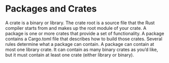 # Packages and Crates

 A crate is a binary or library. The crate root is a source file that the Rust compiler starts from and makes up the root module of your crate. A package is one or more crates that provide a set of functionality. A package contains a Cargo.toml file that describes how to build those crates. Several rules determine what a package can contain. A package can contain at most one library crate. It can contain as many binary crates as you’d like, but it must contain at least one crate (either library or binary).

